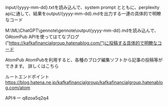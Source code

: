 input/{yyyy-mm-dd}.txtを読み込んで、system prompt とともに、perplexity apiに通して、結果をoutput/{yyyy-mm-dd}.mdを出力する一連の具体的で明瞭なコード

M:\ML\ChatGPT\gennote\gennote\output\{yyyy-mm-dd}.mdを読み込んで、OAtomPub APIを使ってはてなブログ("https://kafkafinancialgroup.hatenablog.com/")に投稿する具体的で明瞭なコード




AtomPub
AtomPubを利用すると、各種のブログ編集ソフトから記事の投稿等ができます。 詳しくはこちら

ルートエンドポイント
https://blog.hatena.ne.jp/kafkafinancialgroup/kafkafinancialgroup.hatenablog.com/atom

APIキー
q8zoa5q2q4